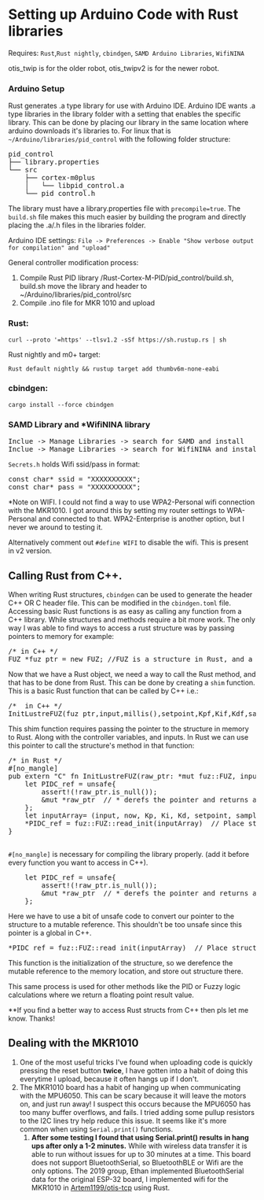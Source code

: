 # Setting up Arduino Code with Rust libraries

Requires: `Rust`,`Rust nightly`, `cbindgen`, `SAMD Arduino Libraries`, `WifiNINA`

otis_twip is for the older robot, otis_twipv2 is for the newer robot.  

### Arduino Setup
Rust generates .a type library for use with Arduino IDE.  Arduino IDE wants .a type libraries in the library folder with a setting that enables the specific library.
This can be done by placing our library in the same location where arduino downloads it's libraries to.  For linux that
is `~/Arduino/libraries/pid_control` with the following folder structure:
<pre>
pid_control
├── library.properties
└── src
    ├── cortex-m0plus
    │   └── libpid_control.a
    └── pid_control.h
</pre>

The library must have a library.properties file with `precompile=true`. 
The `build.sh` file makes this much easier by building the program and 
directly placing the .a/.h files in the libraries folder.

Arduino IDE settings: `File -> Preferences -> Enable "Show verbose output for compilation" and "upload"`

General controller modification process:
1. Compile Rust PID library /Rust-Cortex-M-PID/pid_control/build.sh, build.sh move the library and header to ~/Arduino/libraries/pid_control/src
2. Compile .ino file for MKR 1010 and upload


### Rust: 

`curl --proto '=https' --tlsv1.2 -sSf https://sh.rustup.rs | sh`

Rust nightly and m0+ target:

`Rust default nightly && rustup target add thumbv6m-none-eabi`

### cbindgen:

`cargo install --force cbindgen`

### SAMD Library and *WifiNINA library
<pre>
Inclue -> Manage Libraries -> search for SAMD and install
Inclue -> Manage Libraries -> search for WifiNINA and install 
</pre>

`Secrets.h` holds Wifi ssid/pass in format:
<pre>
const char* ssid = "XXXXXXXXXX";
const char* pass = "XXXXXXXXXX";
</pre>

*Note on WIFI.  I could not find a way to use WPA2-Personal wifi connection with the MKR1010.
I got around this by setting my router settings to WPA-Personal and connected to that.  WPA2-Enterprise is another option, but I never we around to testing it.

Alternatively comment out `#define WIFI` to disable the wifi.  This is present in v2 version.  

## Calling Rust from C++.
When writing Rust structures, `cbindgen` can be used to generate the header C++ OR C header file.
This can be modified in the `cbindgen.toml` file.  Accessing basic Rust functions is as easy as calling any function from a C++ library.
While structures and methods require a bit more work.  The only way I was able to find ways to access a rust structure was by passing pointers to memory for example:
<pre>
/* in C++ */
FUZ *fuz_ptr = new FUZ; //FUZ is a structure in Rust, and a class in the librarie's .h file
</pre>

Now that we have a Rust object, we need a way to call the Rust method, and that has to be done from Rust.  This can be done by creating a `shim` function.  This is a basic Rust function that can be called by C++ i.e.:
<pre>
/*  in C++ */
InitLustreFUZ(fuz_ptr,input,millis(),setpoint,Kpf,Kif,Kdf,sampleRate);  //
</pre>
This shim function requires passing the pointer to the structure in memory to Rust.  Along with the controller variables, and inputs.  In Rust we can use this pointer to call the structure's method in that function:
<pre>
/* in Rust */
#[no_mangle]
pub extern "C" fn InitLustreFUZ(raw_ptr: *mut fuz::FUZ, input: f64, now: f64, setpoint: f64, Kp: f64, Ki: f64, Kd: f64, sampleTime:f64) {
    let PIDC_ref = unsafe{
        assert!(!raw_ptr.is_null());
        &mut *raw_ptr  // * derefs the pointer and returns a mutable reference to our data location
    };
    let inputArray= (input, now, Kp, Ki, Kd, setpoint, sampleTime);
    *PIDC_ref = fuz::FUZ::read_init(inputArray)  // Place struct in deferenced location PIDC_ref
}

</pre>
`#[no_mangle]` is necessary for compiling the library properly.  (add it before every function you want to access in C++).

<pre>
    let PIDC_ref = unsafe{
        assert!(!raw_ptr.is_null());
        &mut *raw_ptr  // * derefs the pointer and returns a mutable reference to our data location
    };
</pre>
Here we have to use a bit of unsafe code to convert our pointer to the structure to a mutable reference.  This shouldn't be too unsafe since this pointer is a global in C++.

<pre>
*PIDC_ref = fuz::FUZ::read_init(inputArray)  // Place struct in deferenced location PIDC_ref
</pre>
This function is the initialization of the structure, so we derefence the mutable reference to the memory location, and store out structure there.

This same process is used for other methods like the PID or Fuzzy logic calculations where we return a floating point result value.

**If you find a better way to access Rust structs from C++ then pls let me know.  Thanks!


## Dealing with the MKR1010
1. One of the most useful tricks I've found when uploading code is quickly pressing the reset button **twice**, I have gotten into a habit of doing this everytime I upload, because it often hangs up if I don't.
2. The MKR1010 board has a habit of hanging up when communicating with the MPU6050.  This can be scary because it will leave the motors on, and just run away!  I suspect this occurs because the MPU6050 has too many buffer overflows, and fails.  I tried adding some pullup resistors to the I2C lines try help reduce this issue.  It seems like it's more common when using `Serial.print()` functions.
   1. **After some testing I found that using Serial.print() results in hang ups after only a 1-2 minutes.**  While with wireless data transfer it is able to run without issues for up to 30 minutes at a time. This board does not support BluetoothSerial, so BluetoothBLE or Wifi are the only options. The 2019 group, Ethan implemented BluetoothSerial data for the original ESP-32 board, I implemented wifi for the MKR1010 in [Artem1199/otis-tcp](https://github.com/Artem1199/otis-tcp/tree/213521e0492a6fb77247b8a0346dc709985c218d) using Rust.
